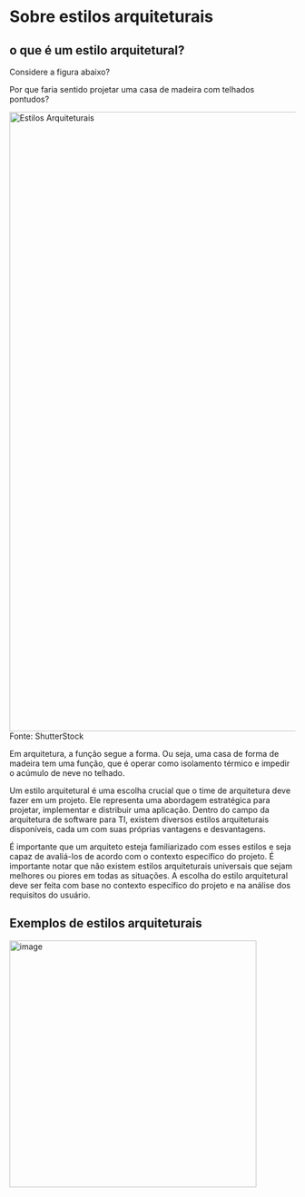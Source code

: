 # Sobre estilos arquiteturais

## o que é um estilo arquitetural?

Considere a figura abaixo? <p>
Por que faria sentido projetar uma casa de madeira com telhados pontudos?

<img width="1092" alt="Estilos Arquiteturais" src="https://github.com/user-attachments/assets/f8d9f646-4731-43b6-b6c4-98d1276ec2a8" />
Fonte: ShutterStock
<p></p>
Em arquitetura, a função segue a forma. 
Ou seja, uma casa de forma de madeira tem uma função, que é operar como isolamento térmico e impedir o acúmulo de neve no telhado.

<p></p>
Um estilo arquitetural é uma escolha crucial que o time de arquitetura deve fazer em um projeto.  Ele representa uma abordagem estratégica para projetar, implementar e distribuir uma aplicação.  Dentro do campo da arquitetura de software para TI, existem diversos estilos arquiteturais disponíveis, cada um com suas próprias vantagens e desvantagens. 

<p></p>
É importante que um arquiteto esteja familiarizado com esses estilos e seja capaz de avaliá-los de acordo com o contexto específico do projeto. É importante notar que não existem estilos arquiteturais universais que sejam melhores ou piores em todas as situações. 
A escolha do estilo arquitetural deve ser feita com base no contexto específico do projeto e na análise dos requisitos do usuário.

## Exemplos de estilos arquiteturais

<img width="435" alt="image" src="https://github.com/user-attachments/assets/60dcc1b8-4262-4c0a-9f4e-1984dc5f6eb2" />



